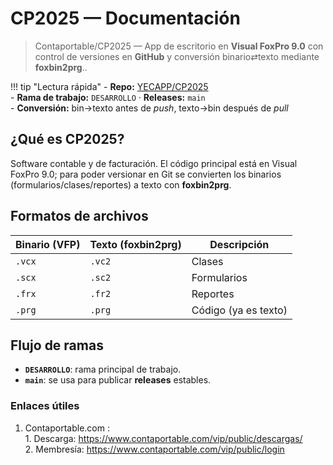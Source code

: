 # CP2025 — Documentación

> Contaportable/CP2025 — App de escritorio en **Visual FoxPro 9.0** con control de versiones en **GitHub** y conversión binario⇄texto mediante **foxbin2prg**..

!!! tip "Lectura rápida"
    - **Repo:** [YECAPP/CP2025](https://github.com/YECAPP/CP2025)  
    - **Rama de trabajo:** `DESARROLLO` · **Releases:** `main`  
    - **Conversión:** bin→texto antes de *push*, texto→bin después de *pull*

## ¿Qué es CP2025?
Software contable y de facturación. El código principal está en Visual FoxPro 9.0; para poder versionar en Git se convierten los binarios (formularios/clases/reportes) a texto con **foxbin2prg**.

## Formatos de archivos

| Binario (VFP) | Texto (foxbin2prg) | Descripción                                    |
| --- | --- | --- |
| `.vcx` | `.vc2` | Clases |
| `.scx` | `.sc2` | Formularios |
| `.frx` | `.fr2` | Reportes |
| `.prg` | `.prg` | Código (ya es texto) |

## Flujo de ramas
- **`DESARROLLO`**: rama principal de trabajo.
- **`main`**: se usa para publicar **releases** estables.

### Enlaces útiles

1.  Contaportable.com :  
        1.  Descarga: https://www.contaportable.com/vip/public/descargas/  
        2.  Membresía: https://www.contaportable.com/vip/public/login